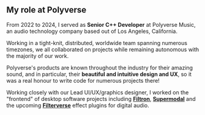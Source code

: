 ## My role at Polyverse

From 2022 to 2024, I served as **Senior C++ Developer** at Polyverse Music, an audio technology company based out of Los Angeles, California.

Working in a tight-knit, distributed, worldwide team spanning numerous timezones, we all collaborated on projects while remaining autonomous with the majority of our work.

Polyverse's products are known throughout the industry for their amazing sound, and in particular, their **beautiful and intuitive design and UX**, so it was a real honour to write code for numerous projects there!

Working closely with our Lead UI/UX/graphics designer, I worked on the "frontend" of desktop software projects including [**Filtron**](https://polyversemusic.com/products/filtron/), [**Supermodal**](https://polyversemusic.com/products/supermodal/) and the upcoming [**Filterverse**](https://polyversemusic.com/products/filterverse-coming-soon/) effect plugins for digital audio.
